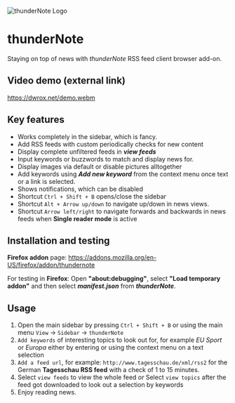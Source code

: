 ![thunderNote Logo](https://www.picflash.org/img/2019/01/14/m9gr45u7t1hi6rk.png "thunderNote Logo")

# thunderNote
Staying on top of news with *thunderNote* RSS feed client browser add-on.

## Video demo (external link)
https://dwrox.net/demo.webm

## Key features
* Works completely in the sidebar, which is fancy.
* Add RSS feeds with custom periodically checks for new content
* Display complete unfiltered feeds in ***view feeds***
* Input keywords or buzzwords to match and display news for.
* Display images via default or disable pictures alltogether
* Add keywords using ***Add new keyword*** from the context menu once text or a link is selected.
* Shows notifications, which can be disabled
* Shortcut `Ctrl + Shift + B` opens/close the sidebar
* Shortcut `Alt + Arrow up/down` to navigate up/down in news views.
* Shortcut `Arrow left/right` to navigate forwards and backwards in news feeds when **Single reader mode** is active

## Installation and testing
**Firefox addon** page: https://addons.mozilla.org/en-US/firefox/addon/thundernote

For testing in **Firefox**: Open **"about:debugging"**, select **"Load temporary addon"** and then select ***manifest.json*** from ***thunderNote***.

## Usage
1. Open the main sidebar by pressing `Ctrl + Shift + B` or using the main menu `View` -> `Sidebar` -> `thunderNote`
2. `Add keywords` of interesting topics to look out for, for example *EU* *Sport* or *Europa* either by entering or using the context menu on a text selection
3. `Add a feed url`, for example: `http://www.tagesschau.de/xml/rss2` for the German **Tagesschau RSS feed** with a check of 1 to 15 minutes.
4. Select `view feeds` to view the whole feed *or* Select `view topics`  after the feed got downloaded to look out a selection by keywords
5. Enjoy reading news.
